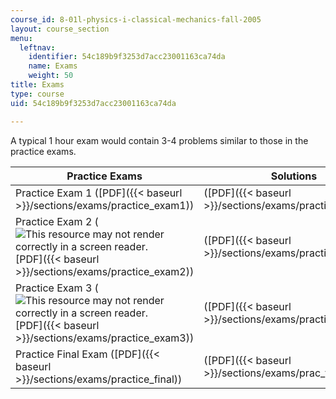 ```yaml
---
course_id: 8-01l-physics-i-classical-mechanics-fall-2005
layout: course_section
menu:
  leftnav:
    identifier: 54c189b9f3253d7acc23001163ca74da
    name: Exams
    weight: 50
title: Exams
type: course
uid: 54c189b9f3253d7acc23001163ca74da

---
```


A typical 1 hour exam would contain 3-4 problems similar to those in the practice exams.

| Practice Exams | Solutions | Formula Sheets |
| --- | --- | --- |
| Practice Exam 1 ([PDF]({{< baseurl >}}/sections/exams/practice_exam1)) | ([PDF]({{< baseurl >}}/sections/exams/practice_1_solut)) | ([PDF]({{< baseurl >}}/sections/exams/exam1_formulas)) |
| Practice Exam 2 (![This resource may not render correctly in a screen reader.](/images/inacessible.gif)[PDF]({{< baseurl >}}/sections/exams/practice_exam2)) | ([PDF]({{< baseurl >}}/sections/exams/practice_2_solut)) | ([PDF]({{< baseurl >}}/sections/exams/exam2_formulas)) |
| Practice Exam 3 (![This resource may not render correctly in a screen reader.](/images/inacessible.gif)[PDF]({{< baseurl >}}/sections/exams/practice_exam3)) | ([PDF]({{< baseurl >}}/sections/exams/practice_3_solut)) | ([PDF]({{< baseurl >}}/sections/exams/exam3_formulas)) |
| Practice Final Exam ([PDF]({{< baseurl >}}/sections/exams/practice_final)) | ([PDF]({{< baseurl >}}/sections/exams/prac_final_solut)) | ([PDF]({{< baseurl >}}/sections/exams/final_exam_formu))